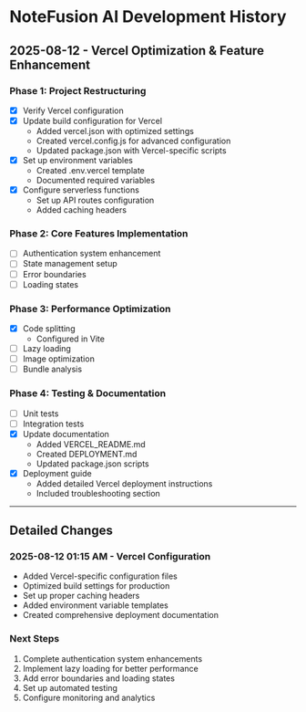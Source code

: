 # NoteFusion AI Development History

## 2025-08-12 - Vercel Optimization & Feature Enhancement

### Phase 1: Project Restructuring

- [x] Verify Vercel configuration
- [x] Update build configuration for Vercel
  - Added vercel.json with optimized settings
  - Created vercel.config.js for advanced configuration
  - Updated package.json with Vercel-specific scripts
- [x] Set up environment variables
  - Created .env.vercel template
  - Documented required variables
- [x] Configure serverless functions
  - Set up API routes configuration
  - Added caching headers

### Phase 2: Core Features Implementation

- [ ] Authentication system enhancement
- [ ] State management setup
- [ ] Error boundaries
- [ ] Loading states

### Phase 3: Performance Optimization

- [x] Code splitting
  - Configured in Vite
- [ ] Lazy loading
- [ ] Image optimization
- [ ] Bundle analysis

### Phase 4: Testing & Documentation

- [ ] Unit tests
- [ ] Integration tests
- [x] Update documentation
  - Added VERCEL_README.md
  - Created DEPLOYMENT.md
  - Updated package.json scripts
- [x] Deployment guide
  - Added detailed Vercel deployment instructions
  - Included troubleshooting section

---
## Detailed Changes

### 2025-08-12 01:15 AM - Vercel Configuration

- Added Vercel-specific configuration files
- Optimized build settings for production
- Set up proper caching headers
- Added environment variable templates
- Created comprehensive deployment documentation

### Next Steps

1. Complete authentication system enhancements
2. Implement lazy loading for better performance
3. Add error boundaries and loading states
4. Set up automated testing
5. Configure monitoring and analytics

